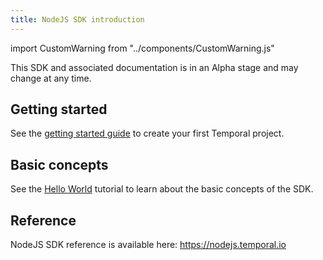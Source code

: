 ```yaml
---
title: NodeJS SDK introduction
---
```


import CustomWarning from "../components/CustomWarning.js"

<CustomWarning>

This SDK and associated documentation is in an Alpha stage and may change at any time.

</CustomWarning>

## Getting started

See the [getting started guide](/docs/node/getting-started) to create your first Temporal project.

## Basic concepts

See the [Hello World](/docs/node/hello-world) tutorial to learn about the basic concepts of the SDK.

## Reference

NodeJS SDK reference is available here: https://nodejs.temporal.io
